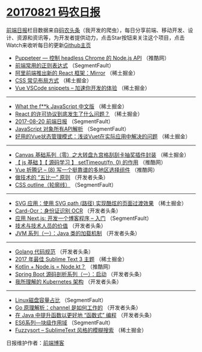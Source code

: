 # [20170821 码农日报](https://toutiao.qdkfweb.cn/date/2017/08/21)

[前端日报](https://qdkfweb.cn/c/news)栏目数据来自[码农头条](https://toutiao.qdkfweb.cn/)（我开发的爬虫），每日分享前端、移动开发、设计、资源和资讯等，为开发者提供动力，点击Star按钮来关注这个项目，点击Watch来收听每日的更新[Github主页](https://github.com/kujian/frontendDaily)
* [Puppeteer — 控制 headless Chrome 的 Node.js API](https://toutiao.qdkfweb.cn/48617.html) （推酷网）
* [前端常用的正则表达式](https://toutiao.qdkfweb.cn/48606.html) （SegmentFault）
* [阿里前端推出新的 React 框架：Mirror](https://toutiao.qdkfweb.cn/48627.html) （稀土掘金）
* [CSS 常见布局方式](https://toutiao.qdkfweb.cn/48629.html) （稀土掘金）
* [Vue VSCode snippets &#8211; 加速你开发的体验](https://toutiao.qdkfweb.cn/48658.html) （稀土掘金）

***
* [What the f**k JavaScript 中文版](https://toutiao.qdkfweb.cn/48628.html) （稀土掘金）
* [React 的许可协议到底发生了什么问题？](https://toutiao.qdkfweb.cn/48652.html) （稀土掘金）
* [2017-08-20 前端日报](https://toutiao.qdkfweb.cn/48603.html) （SegmentFault）
* [JavaScript 对象所有API解析](https://toutiao.qdkfweb.cn/48597.html) （SegmentFault）
* [好用的Vue状态管理模式：浅谈Vuet在实际应用中解决的问题](https://toutiao.qdkfweb.cn/48631.html) （稀土掘金）

***
* [Canvas 基础系列（零）之大转盘九宫格刮刮卡抽奖插件封装](https://toutiao.qdkfweb.cn/48655.html) （稀土掘金）
* [【 js 基础 】【 源码学习 】 setTimeout(fn, 0) 的作用](https://toutiao.qdkfweb.cn/48614.html) （推酷网）
* [Vue 折腾记 &#8211; (8) 写一个挺靠谱的多地区选择组件](https://toutiao.qdkfweb.cn/48607.html) （推酷网）
* [做技术的 “五比一” 原则](https://toutiao.qdkfweb.cn/48637.html) （开发者头条）
* [CSS outline（轮廓线）](https://toutiao.qdkfweb.cn/48600.html) （SegmentFault）

***
* [SVG 应用：使用 SVG path (路径) 实现酷炫的页面过渡效果](https://toutiao.qdkfweb.cn/48656.html) （稀土掘金）
* [Card-Ocr：身份证识别 OCR](https://toutiao.qdkfweb.cn/48633.html) （开发者头条）
* [应用 Next.js: 开发一个博客程序 &#8211; 入门](https://toutiao.qdkfweb.cn/48605.html) （SegmentFault）
* [技术与技术人员的价值](https://toutiao.qdkfweb.cn/48635.html) （开发者头条）
* [JVM 系列（一）：Java 类的加载机制](https://toutiao.qdkfweb.cn/48666.html) （开发者头条）

***
* [Golang 代码规范](https://toutiao.qdkfweb.cn/48636.html) （开发者头条）
* [2017 年最佳 Sublime Text 3 主题](https://toutiao.qdkfweb.cn/48626.html) （稀土掘金）
* [Kotlin + Node.js = Node.kt？](https://toutiao.qdkfweb.cn/48608.html) （推酷网）
* [Spring Boot 源码剖析系列（一）：启动](https://toutiao.qdkfweb.cn/48668.html) （开发者头条）
* [我所理解的 Kubernetes 架构](https://toutiao.qdkfweb.cn/48669.html) （开发者头条）

***
* [Linux磁盘容量占比](https://toutiao.qdkfweb.cn/48599.html) （SegmentFault）
* [Go 原理解析：channel 是如何工作的](https://toutiao.qdkfweb.cn/48670.html) （开发者头条）
* [在 Java 中提升函数以更好地 “函数式” 编程](https://toutiao.qdkfweb.cn/48671.html) （开发者头条）
* [ES6系列&#8212;块级作用域](https://toutiao.qdkfweb.cn/48601.html) （SegmentFault）
* [Fuzzysort &#8211; SublimeText 风格的模糊搜索](https://toutiao.qdkfweb.cn/48654.html) （稀土掘金）

日报维护作者：[前端博客](https://qdkfweb.cn/) 